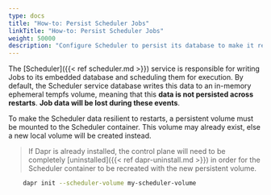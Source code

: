 ```yaml
---
type: docs
title: "How-to: Persist Scheduler Jobs"
linkTitle: "How-to: Persist Scheduler Jobs"
weight: 50000
description: "Configure Scheduler to persist its database to make it resilient to restarts"
---
```


The [Scheduler]({{< ref scheduler.md >}}) service is responsible for writing Jobs to its embedded database and scheduling them for execution.
By default, the Scheduler service database writes this data to an in-memory ephemeral tempfs volume, meaning that this **data is not persisted across restarts**.
**Job data will be lost during these events**.

To make the Scheduler data resilient to restarts, a persistent volume must be mounted to the Scheduler container.
This volume may already exist, else a new local volume will be created instead.

> If Dapr is already installed, the control plane will need to be completely [uninstalled]({{< ref dapr-uninstall.md >}}) in order for the Scheduler container to be recreated with the new persistent volume.

```bash
    dapr init --scheduler-volume my-scheduler-volume
```
